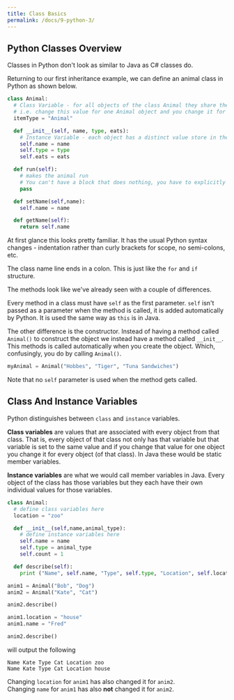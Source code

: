 ```yaml
---
title: Class Basics
permalink: /docs/9-python-3/
---
```



## Python Classes Overview

Classes in Python don't look as similar to Java as C# classes do.

Returning to our first inheritance example, we can define an animal class in Python as shown below.

```python
class Animal:
  # Class Variable - for all objects of the class Animal they share the same values
  # i.e. change this value for one Animal object and you change it for all of them
  itemType = "Animal"  

  def __init__(self, name, type, eats):
    # Instance Variable - each object has a distinct value store in these
    self.name = name
    self.type = type
    self.eats = eats

  def run(self):
    # makes the animal run
    # You can't have a block that does nothing, you have to explicitly say it does nothing with pass
    pass

  def setName(self,name):
    self.name = name    

  def getName(self):
    return self.name 
```

At first glance this looks pretty familiar. It has the usual Python syntax changes - indentation rather than curly brackets for scope, no semi-colons, etc. 

The class name line ends in a colon. This is just like the `for` and `if` structure.  

The methods look like we've already seen with a couple of differences.  

Every method in a class must have `self` as the first parameter. `self` isn't passed as a parameter when the method is called, it is added automatically by Python. It is used the same way as `this` is in Java.  

The other difference is the constructor. Instead of having a method called `Animal()` to construct the object we instead have a method called `__init__`. This methods is called automatically when you create the object. Which, confusingly, you do by calling `Animal()`.

```python 
myAnimal = Animal("Hobbes", "Tiger", "Tuna Sandwiches")
```

Note that no `self` parameter is used when the method gets called.  

## Class And Instance Variables

Python distinguishes between `class` and `instance` variables.  

**Class variables** are values that are associated with every object from that class. That is, every object of that class not only has that variable but that variable is set to the same value and if you change that value for one object you change it for every object (of that class). In Java these would be static member variables.

**Instance variables** are what we would call member variables in Java. Every object of the class has those variables but they each have their own individual values for those variables.  

```Python
class Animal: 
  # define class variables here
  location = "zoo"

  def __init__(self,name,animal_type):
    # define instance variables here
    self.name = name
    self.type = animal_type
    self.count = 1

  def describe(self):
    print ("Name", self.name, "Type", self.type, "Location", self.location)

anim1 = Animal("Bob", "Dog")
anim2 = Animal("Kate", "Cat")

anim2.describe()

anim1.location = "house"
anim1.name = "Fred"

anim2.describe()
```

will output the following

```console
Name Kate Type Cat Location zoo
Name Kate Type Cat Location house
```

Changing `location` for `anim1` has also changed it for `anim2`.  
Changing `name` for `anim1` has also **not** changed it for `anim2`.  



